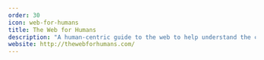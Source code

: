 ```yaml
---
order: 30
icon: web-for-humans
title: The Web for Humans
description: "A human-centric guide to the web to help understand the changing landscape for web content publishers."
website: http://thewebforhumans.com/
---
```

